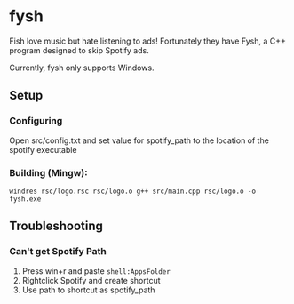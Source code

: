 # fysh
Fish love music but hate listening to ads! Fortunately they have Fysh, a C++ program designed to skip Spotify ads.

Currently, fysh only supports Windows. 

## Setup
### Configuring
Open src/config.txt and set value for spotify_path to the location of the spotify executable

### Building (Mingw):
``windres rsc/logo.rsc rsc/logo.o
g++ src/main.cpp rsc/logo.o -o fysh.exe``

## Troubleshooting
### Can't get Spotify Path
1. Press win+r and paste `shell:AppsFolder`
2. Rightclick Spotify and create shortcut
3. Use path to shortcut as spotify_path
